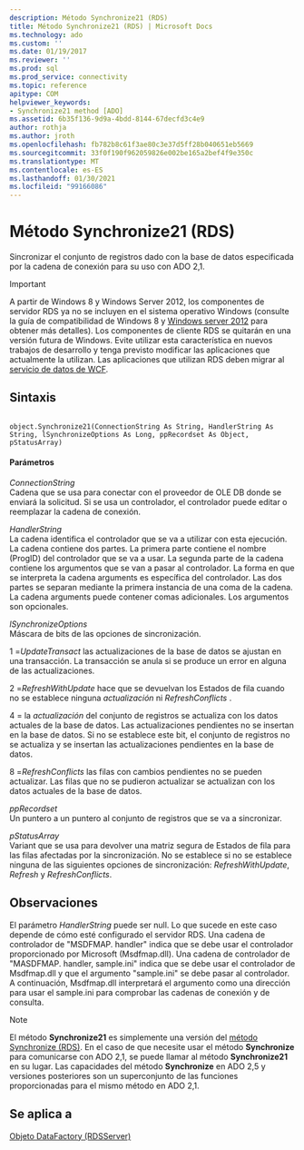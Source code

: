 ```yaml
---
description: Método Synchronize21 (RDS)
title: Método Synchronize21 (RDS) | Microsoft Docs
ms.technology: ado
ms.custom: ''
ms.date: 01/19/2017
ms.reviewer: ''
ms.prod: sql
ms.prod_service: connectivity
ms.topic: reference
apitype: COM
helpviewer_keywords:
- Synchronize21 method [ADO]
ms.assetid: 6b35f136-9d9a-4bdd-8144-67decfd3c4e9
author: rothja
ms.author: jroth
ms.openlocfilehash: fb782b8c61f3ae80c3e37d5ff28b040651eb5669
ms.sourcegitcommit: 33f0f190f962059826e002be165a2bef4f9e350c
ms.translationtype: MT
ms.contentlocale: es-ES
ms.lasthandoff: 01/30/2021
ms.locfileid: "99166086"
---
```

# <a name="synchronize21-method-rds"></a>Método Synchronize21 (RDS)
Sincronizar el conjunto de registros dado con la base de datos especificada por la cadena de conexión para su uso con ADO 2,1.  
  
> [!IMPORTANT]
>  A partir de Windows 8 y Windows Server 2012, los componentes de servidor RDS ya no se incluyen en el sistema operativo Windows (consulte la guía de compatibilidad de Windows 8 y [Windows server 2012](https://www.microsoft.com/download/details.aspx?id=27416) para obtener más detalles). Los componentes de cliente RDS se quitarán en una versión futura de Windows. Evite utilizar esta característica en nuevos trabajos de desarrollo y tenga previsto modificar las aplicaciones que actualmente la utilizan. Las aplicaciones que utilizan RDS deben migrar al [servicio de datos de WCF](/dotnet/framework/wcf/).  
  
## <a name="syntax"></a>Sintaxis  
  
```  
  
object.Synchronize21(ConnectionString As String, HandlerString As String, lSynchronizeOptions As Long, ppRecordset As Object, pStatusArray)  
```  
  
#### <a name="parameters"></a>Parámetros  
 *ConnectionString*  
 Cadena que se usa para conectar con el proveedor de OLE DB donde se enviará la solicitud. Si se usa un controlador, el controlador puede editar o reemplazar la cadena de conexión.  
  
 *HandlerString*  
 La cadena identifica el controlador que se va a utilizar con esta ejecución. La cadena contiene dos partes. La primera parte contiene el nombre (ProgID) del controlador que se va a usar. La segunda parte de la cadena contiene los argumentos que se van a pasar al controlador. La forma en que se interpreta la cadena arguments es específica del controlador. Las dos partes se separan mediante la primera instancia de una coma de la cadena. La cadena arguments puede contener comas adicionales. Los argumentos son opcionales.  
  
 *lSynchronizeOptions*  
 Máscara de bits de las opciones de sincronización.  
  
 1 =*UpdateTransact* las actualizaciones de la base de datos se ajustan en una transacción. La transacción se anula si se produce un error en alguna de las actualizaciones.  
  
 2 =*RefreshWithUpdate* hace que se devuelvan los Estados de fila cuando no se establece ninguna *actualización* ni *RefreshConflicts* .  
  
 4 = la *actualización* del conjunto de registros se actualiza con los datos actuales de la base de datos. Las actualizaciones pendientes no se insertan en la base de datos. Si no se establece este bit, el conjunto de registros no se actualiza y se insertan las actualizaciones pendientes en la base de datos.  
  
 8 =*RefreshConflicts* las filas con cambios pendientes no se pueden actualizar. Las filas que no se pudieron actualizar se actualizan con los datos actuales de la base de datos.  
  
 *ppRecordset*  
 Un puntero a un puntero al conjunto de registros que se va a sincronizar.  
  
 *pStatusArray*  
 Variant que se usa para devolver una matriz segura de Estados de fila para las filas afectadas por la sincronización. No se establece si no se establece ninguna de las siguientes opciones de sincronización: *RefreshWithUpdate*, *Refresh* y *RefreshConflicts*.  
  
## <a name="remarks"></a>Observaciones  
 El parámetro *HandlerString* puede ser null. Lo que sucede en este caso depende de cómo esté configurado el servidor RDS. Una cadena de controlador de "MSDFMAP. handler" indica que se debe usar el controlador proporcionado por Microsoft (Msdfmap.dll). Una cadena de controlador de "MASDFMAP. handler, sample.ini" indica que se debe usar el controlador de Msdfmap.dll y que el argumento "sample.ini" se debe pasar al controlador. A continuación, Msdfmap.dll interpretará el argumento como una dirección para usar el sample.ini para comprobar las cadenas de conexión y de consulta.  
  
> [!NOTE]
>  El método **Synchronize21** es simplemente una versión del [método Synchronize (RDS)](./synchronize-method-rds.md). En el caso de que necesite usar el método **Synchronize** para comunicarse con ADO 2,1, se puede llamar al método **Synchronize21** en su lugar. Las capacidades del método **Synchronize** en ADO 2,5 y versiones posteriores son un superconjunto de las funciones proporcionadas para el mismo método en ADO 2,1.  
  
## <a name="applies-to"></a>Se aplica a  
 [Objeto DataFactory (RDSServer)](./datafactory-object-rdsserver.md)